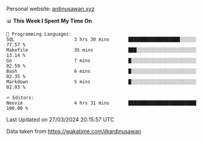 Personal website: [ardinusawan.xyz](https://ardinusawan.xyz)

<!--START_SECTION:waka-->
📊 **This Week I Spent My Time On** 

```text
💬 Programming Languages: 
SQL                      3 hrs 30 mins       ███████████████████░░░░░░   77.57 % 
Makefile                 35 mins             ███░░░░░░░░░░░░░░░░░░░░░░   13.14 % 
Go                       7 mins              █░░░░░░░░░░░░░░░░░░░░░░░░   02.59 % 
Bash                     6 mins              █░░░░░░░░░░░░░░░░░░░░░░░░   02.35 % 
Markdown                 5 mins              █░░░░░░░░░░░░░░░░░░░░░░░░   02.03 % 

🔥 Editors: 
Neovim                   4 hrs 31 mins       █████████████████████████   100.00 % 
```


 Last Updated on 27/03/2024 20:15:57 UTC
<!--END_SECTION:waka-->
Data taken from https://wakatime.com/@ardinusawan
